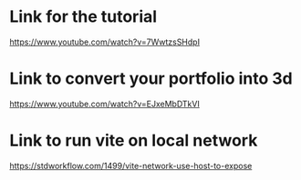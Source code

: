 # Link for the tutorial
https://www.youtube.com/watch?v=7WwtzsSHdpI

# Link to convert your portfolio into 3d
https://www.youtube.com/watch?v=EJxeMbDTkVI

# Link to run vite on local network
https://stdworkflow.com/1499/vite-network-use-host-to-expose


